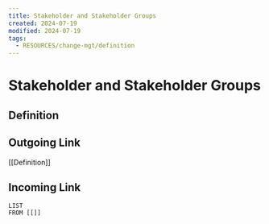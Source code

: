 ```yaml
---
title: Stakeholder and Stakeholder Groups
created: 2024-07-19
modified: 2024-07-19
tags:
  - RESOURCES/change-mgt/definition
---
```

# Stakeholder and Stakeholder Groups
## Definition

## Outgoing Link
[[Definition]]
## Incoming Link
```dataview
LIST
FROM [[]]
```
